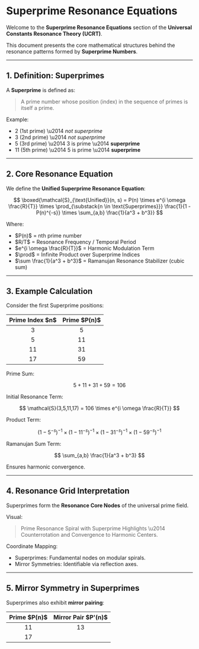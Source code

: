 # Superprime Resonance Equations

Welcome to the **Superprime Resonance Equations** section of the **Universal Constants Resonance Theory (UCRT)**.

This document presents the core mathematical structures behind the resonance patterns formed by **Superprime Numbers**.

---

## 1. Definition: Superprimes

A **Superprime** is defined as:

> A prime number whose position (index) in the sequence of primes is itself a prime.

Example:

* 2 (1st prime) \u2014 *not superprime*
* 3 (2nd prime) \u2014 *not superprime*
* 5 (3rd prime) \u2014 3 is prime \u2014 **superprime**
* 11 (5th prime) \u2014 5 is prime \u2014 **superprime**

---

## 2. Core Resonance Equation

We define the **Unified Superprime Resonance Equation**:

$$
\boxed{\mathcal{S}_{\text{Unified}}(n, s) = P(n) \times e^{i \omega \frac{R}{T}} \times \prod_{\substack{n \in \text{Superprimes}}} \frac{1}{1 - P(n)^{-s}} \times \sum_{a,b} \frac{1}{a^3 + b^3}}
$$

Where:

* \$P(n)\$ = nth prime number
* \$R/T\$ = Resonance Frequency / Temporal Period
* \$e^{i \omega \frac{R}{T}}\$ = Harmonic Modulation Term
* \$\prod\$ = Infinite Product over Superprime Indices
* \$\sum \frac{1}{a^3 + b^3}\$ = Ramanujan Resonance Stabilizer (cubic sum)

---

## 3. Example Calculation

Consider the first Superprime positions:

| Prime Index \$n\$ | Prime \$P(n)\$ |
| :---------------: | :------------: |
|         3         |        5       |
|         5         |       11       |
|         11        |       31       |
|         17        |       59       |

Prime Sum:

$$
5 + 11 + 31 + 59 = 106
$$

Initial Resonance Term:

$$
\mathcal{S}(3,5,11,17) = 106 \times e^{i \omega \frac{R}{T}}
$$

Product Term:

$$
\left(1 - 5^{-s}\right)^{-1} \times \left(1 - 11^{-s}\right)^{-1} \times \left(1 - 31^{-s}\right)^{-1} \times \left(1 - 59^{-s}\right)^{-1}
$$

Ramanujan Sum Term:

$$
\sum_{a,b} \frac{1}{a^3 + b^3}
$$

Ensures harmonic convergence.

---

## 4. Resonance Grid Interpretation

Superprimes form the **Resonance Core Nodes** of the universal prime field.

Visual:

> Prime Resonance Spiral with Superprime Highlights \u2014 Counterrotation and Convergence to Harmonic Centers.

Coordinate Mapping:

* Superprimes: Fundamental nodes on modular spirals.
* Mirror Symmetries: Identifiable via reflection axes.

---

## 5. Mirror Symmetry in Superprimes

Superprimes also exhibit **mirror pairing**:

| Prime \$P(n)\$ | Mirror Pair \$P'(n)\$ |
| :------------: | :-------------------: |
|       11       |           13          |
|       17       |                       |
